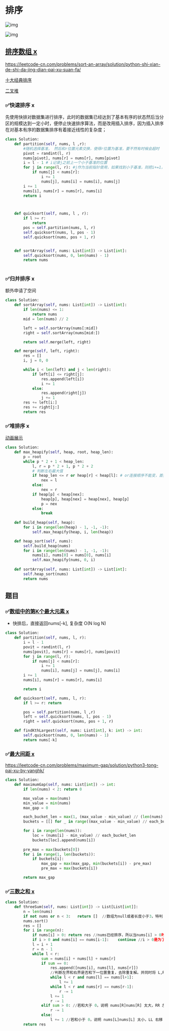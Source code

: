 # 排序

![img](https://img2018.cnblogs.com/blog/849589/201903/849589-20190306165258970-1789860540.png)

![img](https://images2018.cnblogs.com/blog/849589/201804/849589-20180402133438219-1946132192.png)





## [排序数组 x](https://leetcode-cn.com/problems/sort-an-array/)

https://leetcode-cn.com/problems/sort-an-array/solution/python-shi-xian-de-shi-da-jing-dian-pai-xu-suan-fa/

[十大经典排序](https://www.cnblogs.com/onepixel/p/7674659.html)

[二叉堆](https://labuladong.gitbook.io/algo/shu-ju-jie-gou-xi-lie/er-cha-dui-xiang-jie-shi-xian-you-xian-ji-dui-lie)



### ✅快速排序 x

先使用快排对数据集进行排序，此时的数据集已经达到了基本有序的状态然后当分区的规模达到一定小时，便停止快速排序算法，而是改用插入排序，因为插入排序在对基本有序的数据集排序有着接近线性的复杂度；

```python
class Solution:
    def partition(self, nums, l ,r):
        #随机选择基准， 然后和r位置元素交换，使得r位置为基准，要不然有时候会超时
        pivot = randint(l, r)
        nums[pivot], nums[r] = nums[r], nums[pivot]
        i = l - 1 # i记录j之前上一个小于基准的位置
        for j in range(l, r): #j作为当前指针使用，如果找到小于基准，则把i+=1，然后互换，因为i是j之前第一个小于基准位置，i之后，j之前元素都大于基准
            if nums[j] < nums[r]:
                i += 1
                nums[j], nums[i] = nums[i], nums[j]
        i += 1
        nums[i], nums[r] = nums[r], nums[i]
        return i



    def quicksort(self, nums, l , r):
        if l >= r:
            return 
        pos = self.partition(nums, l, r)
        self.quicksort(nums, l, pos - 1)
        self.quicksort(nums, pos + 1, r)


    def sortArray(self, nums: List[int]) -> List[int]:
        self.quicksort(nums, 0, len(nums) - 1)
        return nums
        
```



### ✅归并排序 x

额外申请了空间

```Python
class Solution:
    def sortArray(self, nums: List[int]) -> List[int]:
        if len(nums) <= 1:
            return nums
        mid = len(nums) // 2

        left = self.sortArray(nums[:mid])
        right = self.sortArray(nums[mid:])

        return self.merge(left, right)

    def merge(self, left, right):
        res = []
        i, j = 0, 0

        while i < len(left) and j < len(right):
            if left[i] <= right[j]:
                res.append(left[i])
                i += 1
            else:
                res.append(right[j])
                j += 1
        res += left[i:]
        res += right[j:]
        return res
```



### ✅堆排序 x

[动画展示](https://www.bilibili.com/video/av18980178/)

```Python
class Solution:
    def max_heapify(self, heap, root, heap_len):
        p = root
        while p * 2 + 1 < heap_len:
            l, r = p * 2 + 1, p * 2 + 2
            # 判断左右最大值
            if heap_len <= r or heap[r] < heap[l]: # or连接顺序不能变，首先判断r存在性，然后再比较l，r位置值大小，要不然会出现不检查r存在性直接使用heap[r]越界情况；
                nex = l
            else:
                nex = r
            if heap[p] < heap[nex]:
                heap[p], heap[nex] = heap[nex], heap[p]
                p = nex
            else:
                break
        
    def build_heap(self, heap):
        for i in range(len(heap) - 1, -1, -1):
            self.max_heapify(heap, i, len(heap))

    def heap_sort(self, nums):
        self.build_heap(nums)
        for i in range(len(nums) - 1, -1, -1):
            nums[i], nums[0] = nums[0], nums[i]
            self.max_heapify(nums, 0, i)
            
    def sortArray(self, nums: List[int]) -> List[int]:
        self.heap_sort(nums)
        return nums
```



## 题目

### ✅[数组中的第K个最大元素 x](https://leetcode-cn.com/problems/kth-largest-element-in-an-array/)

- 快排后，直接返回nums[-k], 复杂度 O(N log N) 


```Python
class Solution:
    def partition(self, nums, l, r):
        i = l - 1
        povit = randint(l, r)
        nums[povit], nums[r] = nums[r], nums[povit]
        for j in range(l, r):
            if nums[j] < nums[r]:
                i += 1
                nums[i], nums[j] = nums[j], nums[i]
        i += 1
        nums[i], nums[r] = nums[r], nums[i]

        return i

    def quicksort(self, nums, l, r):
        if l >= r: return 

        pos = self.partition(nums, l ,r)
        left = self.quicksort(nums, l, pos - 1)
        right = self.quicksort(nums, pos + 1, r)

    def findKthLargest(self, nums: List[int], k: int) -> int:
        self.quicksort(nums, 0, len(nums) - 1)
        return nums[-k]
```



### ✅[最大间距 x](https://leetcode-cn.com/problems/maximum-gap/)

https://leetcode-cn.com/problems/maximum-gap/solution/python3-tong-pai-xu-by-yanghk/

```python
class Solution:
    def maximumGap(self, nums: List[int]) -> int:
        if len(nums) < 2: return 0

        max_value = max(nums)
        min_value = min(nums)
        max_gap = 0

        each_bucket_len = max(1, (max_value - min_value) // (len(nums) - 1))
        buckets = [[] for _ in range((max_value - min_value) // each_bucket_len + 1)]

        for i in range(len(nums)):
            loc = (nums[i] - min_value) // each_bucket_len
            buckets[loc].append(nums[i])
        
        pre_max = max(buckets[0])
        for i in range(1, len(buckets)):
            if buckets[i]:
                max_gap = max(max_gap, min(buckets[i]) - pre_max)
                pre_max = max(buckets[i])

        return max_gap
```



### ✅[三数之和 x](https://leetcode-cn.com/problems/3sum/)

```python
class Solution:
    def threeSum(self, nums: List[int]) -> List[List[int]]:
        n = len(nums)
        if not nums or n < 3:   return []  //数组为null或者长度小于3，特判
        nums.sort()
        res = []
        for i in range(n):
            if nums[i] > 0: return res //nums已经排序，所以当nums[i] > 0时，后面数都>0,结果和不可能为0
            if i > 0 and nums[i] == nums[i-1]:    continue //i > 0是为了当输入为[0, 0, 0]时，对于重复元素：跳过，避免出现重复解
            l = i + 1
            r = n - 1
            while l < r:
                sum = nums[i] + nums[l] + nums[r]
                if sum == 0:
                    res.append([nums[i], nums[l], nums[r]])
                    //判断左界和右界是否和下一位置重复，去除重复解。并同时将 L,RL,R 移到下一位置，寻找新的解
                    while l < r and nums[l] == nums[l+1]:
                        l += 1
                    while l < r and nums[r] == nums[r-1]:
                        r -= 1
                    l += 1
                    r -= 1
                elif sum > 0: //若和大于 0，说明 nums[R]nums[R] 太大，RR 左移
                    r -= 1
                else:
                    l += 1 //若和小于 0，说明 nums[L]nums[L] 太小，LL 右移
        return res
```

